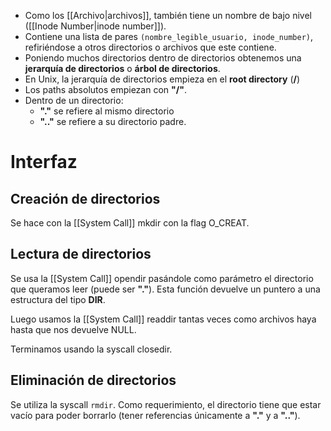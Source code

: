 - Como los [[Archivo|archivos]], también tiene un nombre de bajo nivel ([[Inode Number|inode number]]).
- Contiene una lista de pares `(nombre_legible_usuario, inode_number)`, refiriéndose a otros directorios o archivos que este contiene.
- Poniendo muchos directorios dentro de directorios obtenemos una **jerarquía de directorios** o **árbol de directorios**.
- En Unix, la jerarquía de directorios empieza en el **root directory** (**/**)
- Los paths absolutos empiezan con **"/"**.
- Dentro de un directorio:
	- **"."** se refiere al mismo directorio
	- **".."** se refiere a su directorio padre.


# Interfaz

## Creación de directorios

Se hace con la [[System Call]] mkdir con la flag O_CREAT.

## Lectura de directorios

Se usa la [[System Call]] opendir pasándole como parámetro el directorio que queramos leer (puede ser **"."**). Esta función devuelve un puntero a una estructura del tipo **DIR**.

Luego usamos la [[System Call]] readdir tantas veces como archivos haya hasta que nos devuelve NULL.

Terminamos usando la syscall closedir.

## Eliminación de directorios

Se utiliza la syscall `rmdir`. Como requerimiento, el directorio tiene que estar vacío para poder borrarlo (tener referencias únicamente a **"."** y a **".."**).